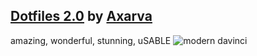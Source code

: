 ## [Dotfiles 2.0](https://github.com/Axarva/dotfiles-2.0) by [Axarva](https://github.com/Axarva "their profile!")
amazing, wonderful, stunning, uSABLE
![modern davinci](https://github.com/apolitoo/riceforthewise/blob/main/screeshots/axarva.png)

